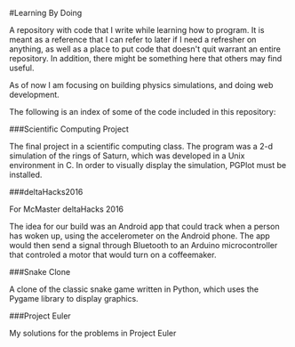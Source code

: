 #Learning By Doing

A repository with code that I write while learning how to program. It is meant as a reference that I can refer to later if I need a refresher on anything, as well as a place to put code that doesn't quit warrant an entire repository. In addition, there might be something here that others may find useful.

As of now I am focusing on building physics simulations, and doing web development.

The following is an index of some of the code included in this repository:

###Scientific Computing Project 

The final project in a scientific computing class. The program was a 2-d simulation of the rings of Saturn, which was developed in a Unix environment in C. In order to visually display the simulation, PGPlot must be installed.

###deltaHacks2016

For McMaster deltaHacks 2016

The idea for our build was an Android app that could track when a person has woken up, using the accelerometer on the Android phone. The app would then send a signal through Bluetooth to an Arduino microcontroller that controled a motor that would turn on a coffeemaker.

###Snake Clone

A clone of the classic snake game written in Python, which uses the Pygame library to display graphics.

###Project Euler

My solutions for the problems in Project Euler
